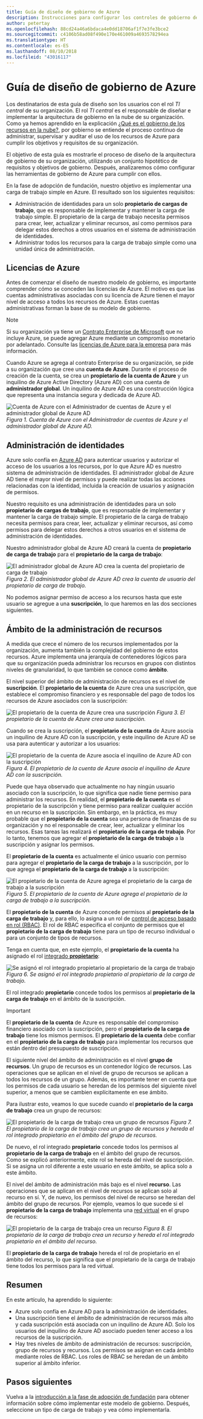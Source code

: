 ```yaml
---
title: Guía de diseño de gobierno de Azure
description: Instrucciones para configurar los controles de gobierno de Azure para que un usuario pueda implementar una carga de trabajo simple
author: petertay
ms.openlocfilehash: 88cd24a46a6bdaca4e0dd18706af1f7e3fe3bce2
ms.sourcegitcommit: c4106b58ad08f490e170e461009a4693578294ea
ms.translationtype: HT
ms.contentlocale: es-ES
ms.lasthandoff: 08/10/2018
ms.locfileid: "43016117"
---
```

# <a name="azure-governance-design-guide"></a>Guía de diseño de gobierno de Azure

Los destinatarios de esta guía de diseño son los usuarios con el rol *TI central* de su organización. El rol *TI central* es el responsable de diseñar e implementar la arquitectura de gobierno en la nube de su organización. Como ya hemos aprendido en la explicación [¿Qué es el gobierno de los recursos en la nube?](governance-explainer.md), por gobierno se entiende el proceso continuo de administrar, supervisar y auditar el uso de los recursos de Azure para cumplir los objetivos y requisitos de su organización.

El objetivo de esta guía es mostrarle el proceso de diseño de la arquitectura de gobierno de su organización, utilizando un conjunto hipotético de requisitos y objetivos de gobierno. Después, analizaremos cómo configurar las herramientas de gobierno de Azure para cumplir con ellos. 

En la fase de adopción de fundación, nuestro objetivo es implementar una carga de trabajo simple en Azure. El resultado son los siguientes requisitos:
* Administración de identidades para un solo **propietario de cargas de trabajo**, que es responsable de implementar y mantener la carga de trabajo simple. El propietario de la carga de trabajo necesita permisos para crear, leer, actualizar y eliminar recursos, así como permisos para delegar estos derechos a otros usuarios en el sistema de administración de identidades.
* Administrar todos los recursos para la carga de trabajo simple como una unidad única de administración.

## <a name="licensing-azure"></a>Licencias de Azure

Antes de comenzar el diseño de nuestro modelo de gobierno, es importante comprender cómo se conceden las licencias de Azure. El motivo es que las cuentas administrativas asociadas con su licencia de Azure tienen el mayor nivel de acceso a todos los recursos de Azure. Estas cuentas administrativas forman la base de su modelo de gobierno.  

> [!NOTE]
> Si su organización ya tiene un [Contrato Enterprise de Microsoft](https://www.microsoft.com/en-us/licensing/licensing-programs/enterprise.aspx) que no incluye Azure, se puede agregar Azure mediante un compromiso monetario por adelantado. Consulte las [licencias de Azure para la empresa](https://azure.microsoft.com/pricing/enterprise-agreement/) para más información. 

Cuando Azure se agrega al contrato Enterprise de su organización, se pide a su organización que cree una **cuenta de Azure**. Durante el proceso de creación de la cuenta, se crea un **propietario de la cuenta de Azure** y un inquilino de Azure Active Directory (Azure AD) con una cuenta de **administrador global**. Un inquilino de Azure AD es una construcción lógica que representa una instancia segura y dedicada de Azure AD.

![Cuenta de Azure con el Administrador de cuentas de Azure y el administrador global de Azure AD](../_images/governance-3-0.png)
*Figura 1. Cuenta de Azure con el Administrador de cuentas de Azure y el administrador global de Azure AD.*

## <a name="identity-management"></a>Administración de identidades

Azure solo confía en [Azure AD](/azure/active-directory) para autenticar usuarios y autorizar el acceso de los usuarios a los recursos, por lo que Azure AD es nuestro sistema de administración de identidades. El administrador global de Azure AD tiene el mayor nivel de permisos y puede realizar todas las acciones relacionadas con la identidad, incluida la creación de usuarios y asignación de permisos. 

Nuestro requisito es una administración de identidades para un solo **propietario de cargas de trabajo**, que es responsable de implementar y mantener la carga de trabajo simple. El propietario de la carga de trabajo necesita permisos para crear, leer, actualizar y eliminar recursos, así como permisos para delegar estos derechos a otros usuarios en el sistema de administración de identidades.

Nuestro administrador global de Azure AD creará la cuenta de **propietario de carga de trabajo** para el **propietario de la carga de trabajo**:

![El administrador global de Azure AD crea la cuenta del propietario de carga de trabajo](../_images/governance-1-2.png)
*Figura 2. El administrador global de Azure AD crea la cuenta de usuario del propietario de carga de trabajo.*

No podemos asignar permiso de acceso a los recursos hasta que este usuario se agregue a una **suscripción**, lo que haremos en las dos secciones siguientes. 

## <a name="resource-management-scope"></a>Ámbito de la administración de recursos

A medida que crece el número de los recursos implementados por la organización, aumenta también la complejidad del gobierno de estos recursos. Azure implementa una jerarquía de contenedores lógicos para que su organización pueda administrar los recursos en grupos con distintos niveles de granularidad, lo que también se conoce como **ámbito**. 

El nivel superior del ámbito de administración de recursos es el nivel de **suscripción**. El **propietario de la cuenta** de Azure crea una suscripción, que establece el compromiso financiero y es responsable del pago de todos los recursos de Azure asociados con la suscripción:

![El propietario de la cuenta de Azure crea una suscripción](../_images/governance-1-3.png)
*Figura 3. El propietario de la cuenta de Azure crea una suscripción.*

Cuando se crea la suscripción, el **propietario de la cuenta** de Azure asocia un inquilino de Azure AD con la suscripción, y este inquilino de Azure AD se usa para autenticar y autorizar a los usuarios:

![El propietario de la cuenta de Azure asocia el inquilino de Azure AD con la suscripción](../_images/governance-1-4.png)
*Figura 4. El propietario de la cuenta de Azure asocia el inquilino de Azure AD con la suscripción.*

Puede que haya observado que actualmente no hay ningún usuario asociado con la suscripción, lo que significa que nadie tiene permiso para administrar los recursos. En realidad, el **propietario de la cuenta** es el propietario de la suscripción y tiene permiso para realizar cualquier acción en un recurso en la suscripción. Sin embargo, en la práctica, es muy probable que el **propietario de la cuenta** sea una persona de finanzas de su organización y no el responsable de crear, leer, actualizar y eliminar los recursos. Esas tareas las realizará el **propietario de la carga de trabajo**. Por lo tanto, tenemos que agregar el **propietario de la carga de trabajo** a la suscripción y asignar los permisos.

El **propietario de la cuenta** es actualmente el único usuario con permiso para agregar el **propietario de la carga de trabajo** a la suscripción, por lo que agrega el **propietario de la carga de trabajo** a la suscripción:

![El propietario de la cuenta de Azure agrega el **propietario de la carga de trabajo** a la suscripción](../_images/governance-1-5.png)
*Figura 5. El propietario de la cuenta de Azure agrega el propietario de la carga de trabajo a la suscripción.*

El **propietario de la cuenta** de Azure concede permisos al **propietario de la carga de trabajo** y, para ello, lo asigna a un rol de [control de acceso basado en rol (RBAC)](/azure/role-based-access-control/). El rol de RBAC especifica el conjunto de permisos que el **propietario de la carga de trabajo** tiene para un tipo de recurso individual o para un conjunto de tipos de recursos.

Tenga en cuenta que, en este ejemplo, el **propietario de la cuenta** ha asignado el rol [integrado **propietario**](/azure/role-based-access-control/built-in-roles#owner): 

![Se asignó el rol integrado propietario al **propietario de la carga de trabajo**](../_images/governance-1-6.png)
*Figura 6. Se asignó el rol integrado propietario al propietario de la carga de trabajo.*

El rol integrado **propietario** concede todos los permisos al **propietario de la carga de trabajo** en el ámbito de la suscripción. 

> [!IMPORTANT]
> El **propietario de la cuenta** de Azure es responsable del compromiso financiero asociado con la suscripción, pero el **propietario de la carga de trabajo** tiene los mismos permisos. El **propietario de la cuenta** debe confiar en el **propietario de la carga de trabajo** para implementar los recursos que están dentro del presupuesto de suscripción.

El siguiente nivel del ámbito de administración es el nivel **grupo de recursos**. Un grupo de recursos es un contenedor lógico de recursos. Las operaciones que se aplican en el nivel de grupo de recursos se aplican a todos los recursos de un grupo. Además, es importante tener en cuenta que los permisos de cada usuario se heredan de los permisos del siguiente nivel superior, a menos que se cambien explícitamente en ese ámbito. 

Para ilustrar esto, veamos lo que sucede cuando el **propietario de la carga de trabajo** crea un grupo de recursos:

![El **propietario de la carga de trabajo** crea un grupo de recursos](../_images/governance-1-7.png)
*Figura 7. El propietario de la carga de trabajo crea un grupo de recursos y hereda el rol integrado propietario en el ámbito del grupo de recursos.*

De nuevo, el rol integrado **propietario** concede todos los permisos al **propietario de la carga de trabajo** en el ámbito del grupo de recursos. Como se explicó anteriormente, este rol se hereda del nivel de suscripción. Si se asigna un rol diferente a este usuario en este ámbito, se aplica solo a este ámbito.

El nivel del ámbito de administración más bajo es el nivel **recurso**. Las operaciones que se aplican en el nivel de recursos se aplican solo al recurso en sí. Y, de nuevo, los permisos del nivel de recurso se heredan del ámbito del grupo de recursos. Por ejemplo, veamos lo que sucede si el **propietario de la carga de trabajo** implementa una [red virtual](/azure/virtual-network/virtual-networks-overview) en el grupo de recursos:

![El **propietario de la carga de trabajo** crea un recurso](../_images/governance-1-8.png)
*Figura 8. El propietario de la carga de trabajo crea un recurso y hereda el rol integrado propietario en el ámbito del recurso.*

El **propietario de la carga de trabajo** hereda el rol de propietario en el ámbito del recurso, lo que significa que el propietario de la carga de trabajo tiene todos los permisos para la red virtual. 

## <a name="summary"></a>Resumen

En este artículo, ha aprendido lo siguiente:

* Azure solo confía en Azure AD para la administración de identidades.
* Una suscripción tiene el ámbito de administración de recursos más alto y cada suscripción está asociada con un inquilino de Azure AD. Solo los usuarios del inquilino de Azure AD asociado pueden tener acceso a los recursos de la suscripción.
* Hay tres niveles de ámbito de administración de recursos: suscripción, grupo de recursos y recursos. Los permisos se asignan en cada ámbito mediante roles de RBAC. Los roles de RBAC se heredan de un ámbito superior al ámbito inferior.

## <a name="next-steps"></a>Pasos siguientes

Vuelva a la [introducción a la fase de adopción de fundación](overview.md) para obtener información sobre cómo implementar este modelo de gobierno. Después, seleccione un tipo de carga de trabajo y vea cómo implementarla.